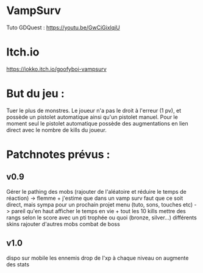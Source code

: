 # VampSurv
 Tuto GDQuest : https://youtu.be/GwCiGixlqiU

# Itch.io
  https://iokko.itch.io/goofyboi-vampsurv

# But du jeu : 
 Tuer le plus de monstres.
 Le joueur n'a pas le droit à l'erreur (1 pv), et possède un pistolet automatique ainsi qu'un pistolet manuel.
 Pour le moment seul le pistolet automatique possède des augmentations en lien direct avec le nombre de kills du joueur.

# Patchnotes prévus : 
## v0.9
Gérer le pathing des mobs (rajouter de l'aléatoire et réduire le temps de réaction) -> flemme + j'estime que dans un vamp surv faut que ce soit direct, mais sympa pour un prochain projet
menu (tuto, sons, touches etc) -> pareil qu'en haut
afficher le temps en vie + tout les 10 kills
mettre des rangs selon le score avec un pti trophée ou quoi (bronze, silver...)
différents skins
rajouter d'autres mobs
combat de boss

## v1.0
dispo sur mobile
les ennemis drop de l'xp
à chaque niveau on augmente des stats
